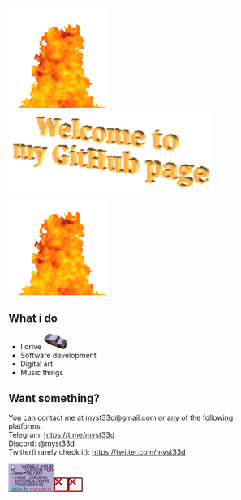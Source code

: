 <img width="200px" src="fire.gif"><img width="400px" src="welcome.png"><img width="200px" src="fire.gif">
## What i do
* I drive <img src="ryan.png" height="32px">
* Software development
* Digital art
* Music things

## Want something?
You can contact me at myst33d@gmail.com or any of the following platforms:  
Telegram: https://t.me/myst33d  
Discord: @myst33d  
Twitter(i rarely check it): https://twitter.com/myst33d

<img src="ghgwiggle.gif"><img src="000.png"><img src="000.png">
